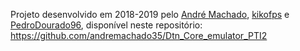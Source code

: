 Projeto desenvolvido em 2018-2019 pelo [André Machado](https://github.com/andremachado35), [kikofps](https://github.com/kikofps) e [PedroDourado96](https://github.com/PedroDourado96), disponível neste repositório: https://github.com/andremachado35/Dtn_Core_emulator_PTI2

